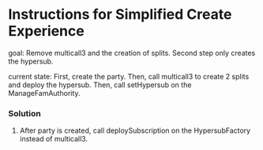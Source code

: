 # Instructions for Simplified Create Experience

goal: Remove multicall3 and the creation of splits. Second step only creates the hypersub.

current state: First, create the party. Then, call multicall3 to create 2 splits and deploy the hypersub. Then, call setHypersub on the ManageFamAuthority.

### Solution

1. After party is created, call deploySubscription on the HypersubFactory instead of multicall3.
